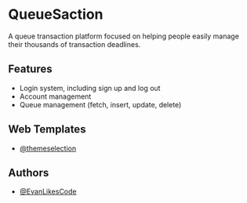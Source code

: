 
# QueueSaction

A queue transaction platform focused on helping people easily manage their thousands of transaction deadlines.


## Features

- Login system, including sign up and log out
- Account management
- Queue management (fetch, insert, update, delete)



## Web Templates
- [@themeselection](https://github.com/themeselection/sneat-bootstrap-html-admin-template-free)


## Authors

- [@EvanLikesCode](https://github.com/Evanlikescode/)

